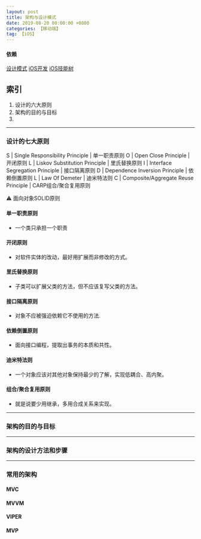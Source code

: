 ```yaml
---
layout: post
title: 架构与设计模式
date: 2019-08-20 00:00:00 +0800
categories: 【移动端】
tag: 【iOS】
---
```


#### 依赖
[设计模式](https://www.jianshu.com/p/e5c69c7b8c00)
[iOS开发](https://www.jianshu.com/p/7b5ca753ed6a)
[iOS技能树](https://github.com/BohdanOrlov/iOS-Developer-Roadmap)

## 索引

1. 设计的六大原则
2. 架构的目的与目标
3. 

---
### 设计的七大原则

S | Single Responsibility Principle 	| 单一职责原则
O | Open Close Principle 				| 开闭原则
L | Liskov Substitution Principle 		| 里氏替换原则
I | Interface Segregation Principle		| 接口隔离原则
D | Dependence Inversion Principle		| 依赖倒置原则
L | Law Of Demeter					 	| 迪米特法则
C | Composite/Aggregate Reuse Principle | CARP组合/聚合复用原则

⚠️ 面向对象SOLID原则

#### 单一职责原则
- 一个类只承担一个职责

#### 开闭原则
- 对软件实体的改动，最好用扩展而非修改的方式。

#### 里氏替换原则
- 子类可以扩展父类的方法，但不应该复写父类的方法。

#### 接口隔离原则
- 对象不应被强迫依赖它不使用的方法.

#### 依赖倒置原则
- 面向接口编程，提取出事务的本质和共性。

#### 迪米特法则
- 一个对象应该对其他对象保持最少的了解，实现低耦合、高内聚。

#### 组合/聚合复用原则
- 就是说要少用继承，多用合成关系来实现。


---
### 架构的目的与目标


---
### 架构的设计方法和步骤


---
### 常用的架构

#### MVC 

#### MVVM

#### VIPER

#### MVP

